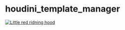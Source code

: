 # houdini_template_manager

[![Little red ridning hood](https://ibb.co/KL7wBnD)](https://vimeo.com/897104945)
